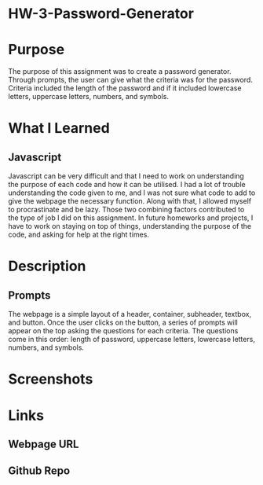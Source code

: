 # HW-3-Password-Generator

# Purpose

The purpose of this assignment was to create a password generator. Through prompts, the user can give what the criteria was for the password. Criteria included the length of the password and if it included lowercase letters, uppercase letters, numbers, and symbols.

# What I Learned

## Javascript

Javascript can be very difficult and that I need to work on understanding the purpose of each code and how it can be utilised. I had a lot of trouble understanding the code given to me, and I was not sure what code to add to give the webpage the necessary function. Along with that, I allowed myself to procrastinate and be lazy. Those two combining factors contributed to the type of job I did on this assignment. In future homeworks and projects, I have to work on staying on top of things, understanding the purpose of the code, and asking for help at the right times.

# Description

## Prompts

The webpage is a simple layout of a header, container, subheader, textbox, and button. Once the user clicks on the button, a series of prompts will appear on the top asking the questions for each criteria. The questions come in this order: length of password, uppercase letters, lowercase letters, numbers, and symbols.

# Screenshots

# Links

## Webpage URL

## Github Repo


